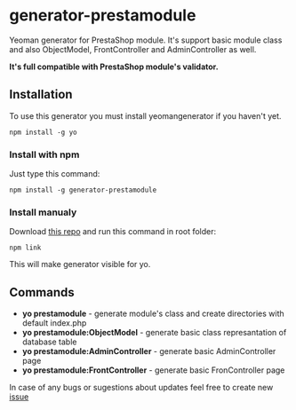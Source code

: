 # generator-prestamodule
Yeoman generator for PrestaShop module. It's support basic module class and also ObjectModel, FrontController and AdminController as well.

**It's full compatible with PrestaShop module's validator.**

## Installation

To use this generator you must install yeomangenerator if you haven't yet.

`npm install -g yo`

### Install with npm

Just type this command:

`npm install -g generator-prestamodule`

### Install manualy

Download [this repo](https://github.com/gladius882/generator-prestamodule) and run this command in root folder:

`npm link`

This will make generator visible for yo.

## Commands

- **yo prestamodule** - generate module's class and create directories with default index.php
- **yo prestamodule:ObjectModel** - generate basic class represantation of database table
- **yo prestamodule:AdminController** - generate basic AdminController page
- **yo prestamodule:FrontController** - generate basic FronController page

In case of any bugs or sugestions about updates feel free to create new [issue](https://github.com/gladius882/generator-prestamodule/issues)